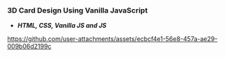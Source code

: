 ### 3D Card Design Using Vanilla JavaScript
- ***HTML, CSS, Vanilla JS and JS***

https://github.com/user-attachments/assets/ecbcf4e1-56e8-457a-ae29-009b06d2199c


